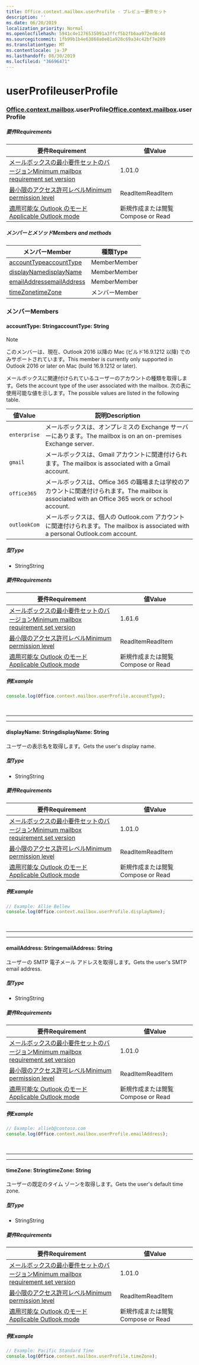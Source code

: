 ```yaml
---
title: Office.context.mailbox.userProfile - プレビュー要件セット
description: ''
ms.date: 06/20/2019
localization_priority: Normal
ms.openlocfilehash: 5941c4e1276535091a3ffcf5b2fb6aa972ed8c4d
ms.sourcegitcommit: 1fb99b1b4e63868a0e81a928c69a34c42bf7e209
ms.translationtype: MT
ms.contentlocale: ja-JP
ms.lasthandoff: 08/30/2019
ms.locfileid: "36696471"
---
```

# <a name="userprofile"></a><span data-ttu-id="139a8-102">userProfile</span><span class="sxs-lookup"><span data-stu-id="139a8-102">userProfile</span></span>

### <a name="officeofficemdcontextofficecontextmdmailboxofficecontextmailboxmduserprofile"></a><span data-ttu-id="139a8-103">[Office](Office.md)[.context](Office.context.md)[.mailbox](Office.context.mailbox.md).userProfile</span><span class="sxs-lookup"><span data-stu-id="139a8-103">[Office](Office.md)[.context](Office.context.md)[.mailbox](Office.context.mailbox.md).userProfile</span></span>

##### <a name="requirements"></a><span data-ttu-id="139a8-104">要件</span><span class="sxs-lookup"><span data-stu-id="139a8-104">Requirements</span></span>

|<span data-ttu-id="139a8-105">要件</span><span class="sxs-lookup"><span data-stu-id="139a8-105">Requirement</span></span>| <span data-ttu-id="139a8-106">値</span><span class="sxs-lookup"><span data-stu-id="139a8-106">Value</span></span>|
|---|---|
|[<span data-ttu-id="139a8-107">メールボックスの最小要件セットのバージョン</span><span class="sxs-lookup"><span data-stu-id="139a8-107">Minimum mailbox requirement set version</span></span>](/office/dev/add-ins/reference/requirement-sets/outlook-api-requirement-sets)| <span data-ttu-id="139a8-108">1.0</span><span class="sxs-lookup"><span data-stu-id="139a8-108">1.0</span></span>|
|[<span data-ttu-id="139a8-109">最小限のアクセス許可レベル</span><span class="sxs-lookup"><span data-stu-id="139a8-109">Minimum permission level</span></span>](/outlook/add-ins/understanding-outlook-add-in-permissions)| <span data-ttu-id="139a8-110">ReadItem</span><span class="sxs-lookup"><span data-stu-id="139a8-110">ReadItem</span></span>|
|[<span data-ttu-id="139a8-111">適用可能な Outlook のモード</span><span class="sxs-lookup"><span data-stu-id="139a8-111">Applicable Outlook mode</span></span>](/outlook/add-ins/#extension-points)| <span data-ttu-id="139a8-112">新規作成または閲覧</span><span class="sxs-lookup"><span data-stu-id="139a8-112">Compose or Read</span></span>|

##### <a name="members-and-methods"></a><span data-ttu-id="139a8-113">メンバーとメソッド</span><span class="sxs-lookup"><span data-stu-id="139a8-113">Members and methods</span></span>

| <span data-ttu-id="139a8-114">メンバー</span><span class="sxs-lookup"><span data-stu-id="139a8-114">Member</span></span> | <span data-ttu-id="139a8-115">種類</span><span class="sxs-lookup"><span data-stu-id="139a8-115">Type</span></span> |
|--------|------|
| [<span data-ttu-id="139a8-116">accountType</span><span class="sxs-lookup"><span data-stu-id="139a8-116">accountType</span></span>](#accounttype-string) | <span data-ttu-id="139a8-117">Member</span><span class="sxs-lookup"><span data-stu-id="139a8-117">Member</span></span> |
| [<span data-ttu-id="139a8-118">displayName</span><span class="sxs-lookup"><span data-stu-id="139a8-118">displayName</span></span>](#displayname-string) | <span data-ttu-id="139a8-119">Member</span><span class="sxs-lookup"><span data-stu-id="139a8-119">Member</span></span> |
| [<span data-ttu-id="139a8-120">emailAddress</span><span class="sxs-lookup"><span data-stu-id="139a8-120">emailAddress</span></span>](#emailaddress-string) | <span data-ttu-id="139a8-121">Member</span><span class="sxs-lookup"><span data-stu-id="139a8-121">Member</span></span> |
| [<span data-ttu-id="139a8-122">timeZone</span><span class="sxs-lookup"><span data-stu-id="139a8-122">timeZone</span></span>](#timezone-string) | <span data-ttu-id="139a8-123">メンバー</span><span class="sxs-lookup"><span data-stu-id="139a8-123">Member</span></span> |

### <a name="members"></a><span data-ttu-id="139a8-124">メンバー</span><span class="sxs-lookup"><span data-stu-id="139a8-124">Members</span></span>

#### <a name="accounttype-string"></a><span data-ttu-id="139a8-125">accountType: String</span><span class="sxs-lookup"><span data-stu-id="139a8-125">accountType: String</span></span>

> [!NOTE]
> <span data-ttu-id="139a8-126">このメンバーは、現在、Outlook 2016 以降の Mac (ビルド16.9.1212 以降) でのみサポートされています。</span><span class="sxs-lookup"><span data-stu-id="139a8-126">This member is currently only supported in Outlook 2016 or later on Mac (build 16.9.1212 or later).</span></span>

<span data-ttu-id="139a8-127">メールボックスに関連付けられているユーザーのアカウントの種類を取得します。</span><span class="sxs-lookup"><span data-stu-id="139a8-127">Gets the account type of the user associated with the mailbox.</span></span> <span data-ttu-id="139a8-128">次の表に使用可能な値を示します。</span><span class="sxs-lookup"><span data-stu-id="139a8-128">The possible values are listed in the following table.</span></span>

| <span data-ttu-id="139a8-129">値</span><span class="sxs-lookup"><span data-stu-id="139a8-129">Value</span></span> | <span data-ttu-id="139a8-130">説明</span><span class="sxs-lookup"><span data-stu-id="139a8-130">Description</span></span> |
|-------|-------------|
| `enterprise` | <span data-ttu-id="139a8-131">メールボックスは、オンプレミスの Exchange サーバーにあります。</span><span class="sxs-lookup"><span data-stu-id="139a8-131">The mailbox is on an on-premises Exchange server.</span></span> |
| `gmail` | <span data-ttu-id="139a8-132">メールボックスは、Gmail アカウントに関連付けられます。</span><span class="sxs-lookup"><span data-stu-id="139a8-132">The mailbox is associated with a Gmail account.</span></span> |
| `office365` | <span data-ttu-id="139a8-133">メールボックスは、Office 365 の職場または学校のアカウントに関連付けられます。</span><span class="sxs-lookup"><span data-stu-id="139a8-133">The mailbox is associated with an Office 365 work or school account.</span></span> |
| `outlookCom` | <span data-ttu-id="139a8-134">メールボックスは、個人の Outlook.com アカウントに関連付けられます。</span><span class="sxs-lookup"><span data-stu-id="139a8-134">The mailbox is associated with a personal Outlook.com account.</span></span> |

##### <a name="type"></a><span data-ttu-id="139a8-135">型</span><span class="sxs-lookup"><span data-stu-id="139a8-135">Type</span></span>

*   <span data-ttu-id="139a8-136">String</span><span class="sxs-lookup"><span data-stu-id="139a8-136">String</span></span>

##### <a name="requirements"></a><span data-ttu-id="139a8-137">要件</span><span class="sxs-lookup"><span data-stu-id="139a8-137">Requirements</span></span>

|<span data-ttu-id="139a8-138">要件</span><span class="sxs-lookup"><span data-stu-id="139a8-138">Requirement</span></span>| <span data-ttu-id="139a8-139">値</span><span class="sxs-lookup"><span data-stu-id="139a8-139">Value</span></span>|
|---|---|
|[<span data-ttu-id="139a8-140">メールボックスの最小要件セットのバージョン</span><span class="sxs-lookup"><span data-stu-id="139a8-140">Minimum mailbox requirement set version</span></span>](/office/dev/add-ins/reference/requirement-sets/outlook-api-requirement-sets)| <span data-ttu-id="139a8-141">1.6</span><span class="sxs-lookup"><span data-stu-id="139a8-141">1.6</span></span> |
|[<span data-ttu-id="139a8-142">最小限のアクセス許可レベル</span><span class="sxs-lookup"><span data-stu-id="139a8-142">Minimum permission level</span></span>](/outlook/add-ins/understanding-outlook-add-in-permissions)| <span data-ttu-id="139a8-143">ReadItem</span><span class="sxs-lookup"><span data-stu-id="139a8-143">ReadItem</span></span>|
|[<span data-ttu-id="139a8-144">適用可能な Outlook のモード</span><span class="sxs-lookup"><span data-stu-id="139a8-144">Applicable Outlook mode</span></span>](/outlook/add-ins/#extension-points)| <span data-ttu-id="139a8-145">新規作成または閲覧</span><span class="sxs-lookup"><span data-stu-id="139a8-145">Compose or Read</span></span>|

##### <a name="example"></a><span data-ttu-id="139a8-146">例</span><span class="sxs-lookup"><span data-stu-id="139a8-146">Example</span></span>

```js
console.log(Office.context.mailbox.userProfile.accountType);
```

<br>

---
---

#### <a name="displayname-string"></a><span data-ttu-id="139a8-147">displayName: String</span><span class="sxs-lookup"><span data-stu-id="139a8-147">displayName: String</span></span>

<span data-ttu-id="139a8-148">ユーザーの表示名を取得します。</span><span class="sxs-lookup"><span data-stu-id="139a8-148">Gets the user's display name.</span></span>

##### <a name="type"></a><span data-ttu-id="139a8-149">型</span><span class="sxs-lookup"><span data-stu-id="139a8-149">Type</span></span>

*   <span data-ttu-id="139a8-150">String</span><span class="sxs-lookup"><span data-stu-id="139a8-150">String</span></span>

##### <a name="requirements"></a><span data-ttu-id="139a8-151">要件</span><span class="sxs-lookup"><span data-stu-id="139a8-151">Requirements</span></span>

|<span data-ttu-id="139a8-152">要件</span><span class="sxs-lookup"><span data-stu-id="139a8-152">Requirement</span></span>| <span data-ttu-id="139a8-153">値</span><span class="sxs-lookup"><span data-stu-id="139a8-153">Value</span></span>|
|---|---|
|[<span data-ttu-id="139a8-154">メールボックスの最小要件セットのバージョン</span><span class="sxs-lookup"><span data-stu-id="139a8-154">Minimum mailbox requirement set version</span></span>](/office/dev/add-ins/reference/requirement-sets/outlook-api-requirement-sets)| <span data-ttu-id="139a8-155">1.0</span><span class="sxs-lookup"><span data-stu-id="139a8-155">1.0</span></span>|
|[<span data-ttu-id="139a8-156">最小限のアクセス許可レベル</span><span class="sxs-lookup"><span data-stu-id="139a8-156">Minimum permission level</span></span>](/outlook/add-ins/understanding-outlook-add-in-permissions)| <span data-ttu-id="139a8-157">ReadItem</span><span class="sxs-lookup"><span data-stu-id="139a8-157">ReadItem</span></span>|
|[<span data-ttu-id="139a8-158">適用可能な Outlook のモード</span><span class="sxs-lookup"><span data-stu-id="139a8-158">Applicable Outlook mode</span></span>](/outlook/add-ins/#extension-points)| <span data-ttu-id="139a8-159">新規作成または閲覧</span><span class="sxs-lookup"><span data-stu-id="139a8-159">Compose or Read</span></span>|

##### <a name="example"></a><span data-ttu-id="139a8-160">例</span><span class="sxs-lookup"><span data-stu-id="139a8-160">Example</span></span>

```js
// Example: Allie Bellew
console.log(Office.context.mailbox.userProfile.displayName);
```

<br>

---
---

#### <a name="emailaddress-string"></a><span data-ttu-id="139a8-161">emailAddress: String</span><span class="sxs-lookup"><span data-stu-id="139a8-161">emailAddress: String</span></span>

<span data-ttu-id="139a8-162">ユーザーの SMTP 電子メール アドレスを取得します。</span><span class="sxs-lookup"><span data-stu-id="139a8-162">Gets the user's SMTP email address.</span></span>

##### <a name="type"></a><span data-ttu-id="139a8-163">型</span><span class="sxs-lookup"><span data-stu-id="139a8-163">Type</span></span>

*   <span data-ttu-id="139a8-164">String</span><span class="sxs-lookup"><span data-stu-id="139a8-164">String</span></span>

##### <a name="requirements"></a><span data-ttu-id="139a8-165">要件</span><span class="sxs-lookup"><span data-stu-id="139a8-165">Requirements</span></span>

|<span data-ttu-id="139a8-166">要件</span><span class="sxs-lookup"><span data-stu-id="139a8-166">Requirement</span></span>| <span data-ttu-id="139a8-167">値</span><span class="sxs-lookup"><span data-stu-id="139a8-167">Value</span></span>|
|---|---|
|[<span data-ttu-id="139a8-168">メールボックスの最小要件セットのバージョン</span><span class="sxs-lookup"><span data-stu-id="139a8-168">Minimum mailbox requirement set version</span></span>](/office/dev/add-ins/reference/requirement-sets/outlook-api-requirement-sets)| <span data-ttu-id="139a8-169">1.0</span><span class="sxs-lookup"><span data-stu-id="139a8-169">1.0</span></span>|
|[<span data-ttu-id="139a8-170">最小限のアクセス許可レベル</span><span class="sxs-lookup"><span data-stu-id="139a8-170">Minimum permission level</span></span>](/outlook/add-ins/understanding-outlook-add-in-permissions)| <span data-ttu-id="139a8-171">ReadItem</span><span class="sxs-lookup"><span data-stu-id="139a8-171">ReadItem</span></span>|
|[<span data-ttu-id="139a8-172">適用可能な Outlook のモード</span><span class="sxs-lookup"><span data-stu-id="139a8-172">Applicable Outlook mode</span></span>](/outlook/add-ins/#extension-points)| <span data-ttu-id="139a8-173">新規作成または閲覧</span><span class="sxs-lookup"><span data-stu-id="139a8-173">Compose or Read</span></span>|

##### <a name="example"></a><span data-ttu-id="139a8-174">例</span><span class="sxs-lookup"><span data-stu-id="139a8-174">Example</span></span>

```js
// Example: allieb@contoso.com
console.log(Office.context.mailbox.userProfile.emailAddress);
```

<br>

---
---

#### <a name="timezone-string"></a><span data-ttu-id="139a8-175">timeZone: String</span><span class="sxs-lookup"><span data-stu-id="139a8-175">timeZone: String</span></span>

<span data-ttu-id="139a8-176">ユーザーの既定のタイム ゾーンを取得します。</span><span class="sxs-lookup"><span data-stu-id="139a8-176">Gets the user's default time zone.</span></span>

##### <a name="type"></a><span data-ttu-id="139a8-177">型</span><span class="sxs-lookup"><span data-stu-id="139a8-177">Type</span></span>

*   <span data-ttu-id="139a8-178">String</span><span class="sxs-lookup"><span data-stu-id="139a8-178">String</span></span>

##### <a name="requirements"></a><span data-ttu-id="139a8-179">要件</span><span class="sxs-lookup"><span data-stu-id="139a8-179">Requirements</span></span>

|<span data-ttu-id="139a8-180">要件</span><span class="sxs-lookup"><span data-stu-id="139a8-180">Requirement</span></span>| <span data-ttu-id="139a8-181">値</span><span class="sxs-lookup"><span data-stu-id="139a8-181">Value</span></span>|
|---|---|
|[<span data-ttu-id="139a8-182">メールボックスの最小要件セットのバージョン</span><span class="sxs-lookup"><span data-stu-id="139a8-182">Minimum mailbox requirement set version</span></span>](/office/dev/add-ins/reference/requirement-sets/outlook-api-requirement-sets)| <span data-ttu-id="139a8-183">1.0</span><span class="sxs-lookup"><span data-stu-id="139a8-183">1.0</span></span>|
|[<span data-ttu-id="139a8-184">最小限のアクセス許可レベル</span><span class="sxs-lookup"><span data-stu-id="139a8-184">Minimum permission level</span></span>](/outlook/add-ins/understanding-outlook-add-in-permissions)| <span data-ttu-id="139a8-185">ReadItem</span><span class="sxs-lookup"><span data-stu-id="139a8-185">ReadItem</span></span>|
|[<span data-ttu-id="139a8-186">適用可能な Outlook のモード</span><span class="sxs-lookup"><span data-stu-id="139a8-186">Applicable Outlook mode</span></span>](/outlook/add-ins/#extension-points)| <span data-ttu-id="139a8-187">新規作成または閲覧</span><span class="sxs-lookup"><span data-stu-id="139a8-187">Compose or Read</span></span>|

##### <a name="example"></a><span data-ttu-id="139a8-188">例</span><span class="sxs-lookup"><span data-stu-id="139a8-188">Example</span></span>

```js
// Example: Pacific Standard Time
console.log(Office.context.mailbox.userProfile.timeZone);
```
